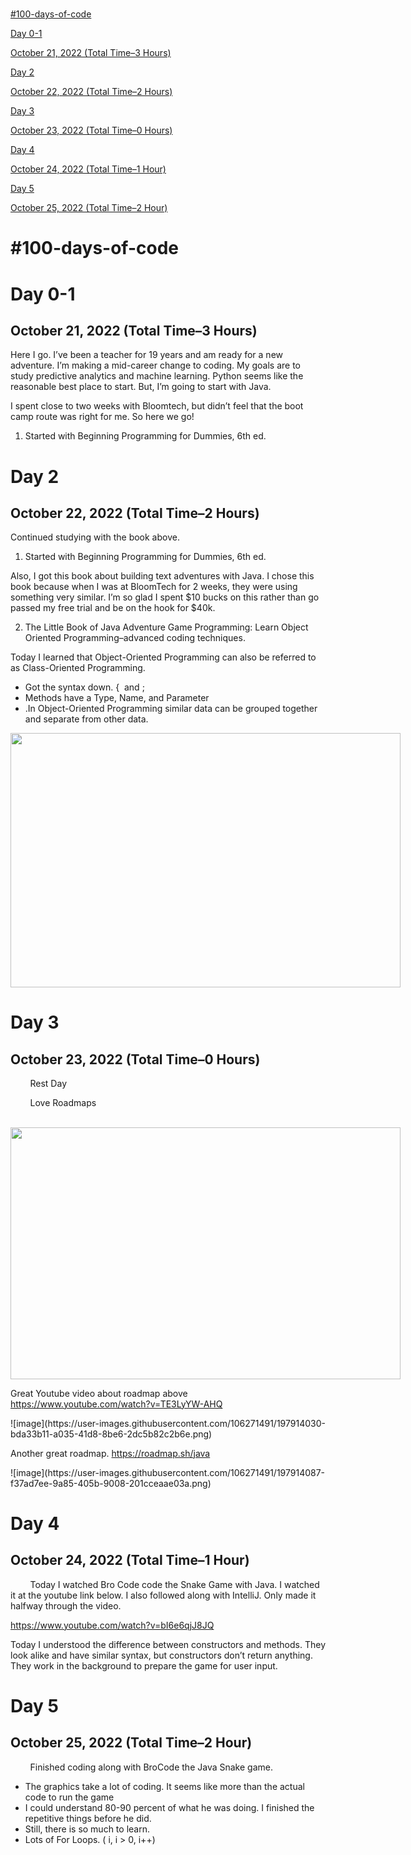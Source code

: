 <html>
<head>
    <meta content="text/html; charset=UTF-8" http-equiv="content-type">
  
</head>
<body class="c3 doc-content"><h1 class="c8" id="h.rh72fkf95wli"><span class="c4"></span></h1>
<p class="c22"><span class="c5"><a class="c1" href="#h.5babowlhdlc">#100-days-of-code</a></span></p>
<p class="c2"><span class="c5"><a class="c1" href="#h.g880d3dwdpp2">Day 0-1</a></span></p>
<p class="c11"><span class="c5"><a class="c1"
                                   href="#h.gtdw81qsq6t1">October 21, 2022 (Total Time&ndash;3 Hours)</a></span></p>
<p class="c2"><span class="c5"><a class="c1" href="#h.61dwmq4wwtie">Day 2</a></span></p>
<p class="c11"><span class="c5"><a class="c1"
                                   href="#h.59017q551som">October 22, 2022 (Total Time&ndash;2 Hours)</a></span></p>
<p class="c2"><span class="c5"><a class="c1" href="#h.o2mckfiwy9ej">Day 3</a></span></p>
<p class="c11"><span class="c5"><a class="c1"
                                   href="#h.aq3jp95sfk0k">October 23, 2022 (Total Time&ndash;0 Hours)</a></span></p>
<p class="c2"><span class="c5"><a class="c1" href="#h.vrk0ixeto6ua">Day 4</a></span></p>
<p class="c11"><span class="c5"><a class="c1"
                                   href="#h.kj0nigd7aong">October 24, 2022 (Total Time&ndash;1 Hour)</a></span></p>
<p class="c2"><span class="c5"><a class="c1" href="#h.n826tuclsckn">Day 5</a></span></p>
<p class="c17"><span class="c5"><a class="c1"
                                   href="#h.n83hizl3b32c">October 25, 2022 (Total Time&ndash;2 Hour)</a></span></p>
<p class="c7"><span class="c0"></span></p>
<h1 class="c8" id="h.9xdyx2mdncg7"><span class="c4"></span></h1>
<h1 class="c8" id="h.3csrseju0p7x"><span class="c4"></span></h1>
<hr style="page-break-before:always;display:none;">
<h1 class="c8" id="h.b5b7edsrzd1l"><span class="c4"></span></h1>
<h1 class="c19" id="h.5babowlhdlc"><span class="c4">#100-days-of-code</span></h1>
<p class="c7"><span class="c0"></span></p>
<h1 class="c19" id="h.g880d3dwdpp2"><span class="c4">Day 0-1</span></h1>
<h2 class="c12" id="h.gtdw81qsq6t1"><span class="c13">October 21, 2022 (Total Time&ndash;3 Hours)</span></h2>
<p class="c7"><span class="c0"></span></p>
<p class="c9"><span class="c0">Here I go. I&rsquo;ve been a teacher for 19 years and am ready for a new adventure. I&rsquo;m making a mid-career change to coding. My goals are to study predictive analytics and machine learning. Python seems like the reasonable best place to start. But, I&rsquo;m going to start with Java.</span>
</p>
<p class="c7"><span class="c0"></span></p>
<p class="c9"><span class="c0">I spent close to two weeks with Bloomtech, but didn&rsquo;t feel that the boot camp route was right for me. So here we go!</span>
</p>
<p class="c7"><span class="c0"></span></p>
<ol class="c16 lst-kix_f1wnowk9gitm-0 start" start="1">
    <li class="c9 c10 li-bullet-0"><span class="c20">Started with Beginning Programming for Dummies</span><span
            class="c0">, 6th ed. </span></li>
</ol>
<p class="c7"><span class="c0"></span></p>
<h1 class="c19" id="h.61dwmq4wwtie"><span class="c4">Day 2</span></h1>
<h2 class="c12" id="h.59017q551som"><span class="c13">October 22, 2022 (Total Time&ndash;2 Hours)</span></h2>
<p class="c7"><span class="c0"></span></p>
<p class="c9"><span class="c0">Continued studying with the book above.</span></p>
<ol class="c16 lst-kix_o7wo1dkb83sq-0 start" start="1">
    <li class="c9 c10 li-bullet-0"><span class="c20">Started with Beginning Programming for Dummies</span><span
            class="c0">, 6th ed.</span></li>
</ol>
<p class="c7"><span class="c0"></span></p>
<p class="c9"><span class="c0">Also, I got this book about building text adventures with Java. I chose this book because when I was at BloomTech for 2 weeks, they were using something very similar. I&rsquo;m so glad I spent $10 bucks on this rather than go passed my free trial and be on the hook for $40k.</span>
</p>
<p class="c7"><span class="c0"></span></p>
<ol class="c16 lst-kix_o7wo1dkb83sq-0" start="2">
    <li class="c9 c10 li-bullet-0"><span class="c20">The Little Book of Java Adventure Game Programming: Learn Object Oriented Programming&ndash;advanced coding techniques.</span>
    </li>
</ol>
<p class="c7"><span class="c0"></span></p>
<p class="c9"><span class="c0">Today I learned that Object-Oriented Programming can also be referred to as Class-Oriented Programming.</span>
</p>
<ul class="c16 lst-kix_l58x9y9aqvp4-0 start">
    <li class="c9 c10 li-bullet-0"><span class="c0">Got the syntax down. { &nbsp;and ;</span></li>
    <li class="c9 c10 li-bullet-0"><span class="c0">Methods have a Type, Name, and Parameter</span></li>
    <li class="c9 c10 li-bullet-0"><span class="c0">.In Object-Oriented Programming similar data can be grouped together and separate from other data.</span>
    </li>
</ul>
<p class="c9 c21"><span
        style="overflow: hidden; display: inline-block; margin: 0.00px 0.00px; border: 0.00px solid #000000; transform: rotate(0.00rad) translateZ(0px); -webkit-transform: rotate(0.00rad) translateZ(0px); width: 624.00px; height: 406.67px;"><img
        alt="" src="images/image1.png"
        style="width: 624.00px; height: 406.67px; margin-left: 0.00px; margin-top: 0.00px; transform: rotate(0.00rad) translateZ(0px); -webkit-transform: rotate(0.00rad) translateZ(0px);"
        title=""></span></p>
<p class="c7"><span class="c0"></span></p>
<p class="c7"><span class="c0"></span></p>
<h1 class="c19" id="h.o2mckfiwy9ej"><span class="c4">Day 3</span></h1>
<h2 class="c12" id="h.aq3jp95sfk0k"><span class="c13">October 23, 2022 (Total Time&ndash;0 Hours)</span></h2>
<p class="c9"><span class="c0">&nbsp;&nbsp;&nbsp;&nbsp;&nbsp;&nbsp;&nbsp;&nbsp;Rest Day</span></p>
<p class="c9"><span class="c0">&nbsp;&nbsp;&nbsp;&nbsp;&nbsp;&nbsp;&nbsp;&nbsp;Love Roadmaps</span></p>
<p class="c9"><span>&nbsp;&nbsp;&nbsp;&nbsp;&nbsp;&nbsp;&nbsp;&nbsp;</span><span
        style="overflow: hidden; display: inline-block; margin: 0.00px 0.00px; border: 0.00px solid #000000; transform: rotate(0.00rad) translateZ(0px); -webkit-transform: rotate(0.00rad) translateZ(0px); width: 624.00px; height: 402.67px;"><img
        alt="" src="images/image2.png"
        style="width: 624.00px; height: 402.67px; margin-left: 0.00px; margin-top: 0.00px; transform: rotate(0.00rad) translateZ(0px); -webkit-transform: rotate(0.00rad) translateZ(0px);"
        title=""></span></p>
<p class="c7"><span class="c0"></span></p>
<p class="c9"><span>Great Youtube video about roadmap above </span><span class="c15"><a class="c1"
                                                                                        href="https://www.google.com/url?q=https://www.youtube.com/watch?v%3DTE3LyYW-AHQ&amp;sa=D&amp;source=editors&amp;ust=1666751210620035&amp;usg=AOvVaw0f2GJTm86dXuJLt-hXuac6">https://www.youtube.com/watch?v=TE3LyYW-AHQ</a></span>
</p>
<p class="c7"><span class="c0"></span></p>
![image](https://user-images.githubusercontent.com/106271491/197914030-bda33b11-a035-41d8-8be6-2dc5b82c2b6e.png)

<p class="c9"><span>Another great roadmap. </span><span class="c15"><a class="c1"
                                                                       href="https://www.google.com/url?q=https://roadmap.sh/java&amp;sa=D&amp;source=editors&amp;ust=1666751210620613&amp;usg=AOvVaw2XuXQ0-Tcwzt77xRIGBvR0">https://roadmap.sh/java</a></span>
</p>
![image](https://user-images.githubusercontent.com/106271491/197914087-f37ad7ee-9a85-405b-9008-201cceaae03a.png)

<h1 class="c19" id="h.vrk0ixeto6ua"><span class="c4">Day 4</span></h1>
<h2 class="c12" id="h.kj0nigd7aong"><span class="c13">October 24, 2022 (Total Time&ndash;1 Hour)</span></h2>
<p class="c9"><span>&nbsp;&nbsp;&nbsp;&nbsp;&nbsp;&nbsp;&nbsp;&nbsp;Today I watched </span><span
        class="c23">Bro Code</span><span class="c0">&nbsp;code the Snake Game with Java. I watched it at the youtube link below. I also followed along with IntelliJ. Only made it halfway through the video.</span>
</p>
<p class="c6"><span class="c15"><a class="c1"
                                   href="https://www.google.com/url?q=https://www.youtube.com/watch?v%3DbI6e6qjJ8JQ&amp;sa=D&amp;source=editors&amp;ust=1666751210621203&amp;usg=AOvVaw10eOxs01xAGMIX_a_8lMfD">https://www.youtube.com/watch?v=bI6e6qjJ8JQ</a></span>
</p>
<p class="c6 c14"><span class="c0"></span></p>
<p class="c6"><span class="c0">Today I understood the difference between constructors and methods. They look alike and have similar syntax, but constructors don&rsquo;t return anything. They work in the background to prepare the game for user input.</span>
</p>
<h1 class="c19" id="h.n826tuclsckn"><span class="c4">Day 5</span></h1>
<h2 class="c12" id="h.n83hizl3b32c"><span class="c13">October 25, 2022 (Total Time&ndash;2 Hour)</span></h2>
<p class="c9"><span class="c0">&nbsp;&nbsp;&nbsp;&nbsp;&nbsp;&nbsp;&nbsp;&nbsp;Finished coding along with BroCode the Java Snake game. </span>
</p>
<ul class="c16 lst-kix_t8t2o9apdmgb-0 start">
    <li class="c9 c18 li-bullet-0"><span class="c0">The graphics take a lot of coding. It seems like more than the actual code to run the game</span>
    </li>
    <li class="c9 c18 li-bullet-0"><span class="c0">I could understand 80-90 percent of what he was doing. I finished the repetitive things before he did. </span>
    </li>
    <li class="c9 c18 li-bullet-0"><span class="c0">Still, there is so much to learn.</span></li>
    <li class="c9 c18 li-bullet-0"><span class="c0">Lots of For Loops. ( i, i &gt; 0, i++)</span></li>
</ul>
<p class="c6 c14"><span class="c0"></span></p></body>
</html>
